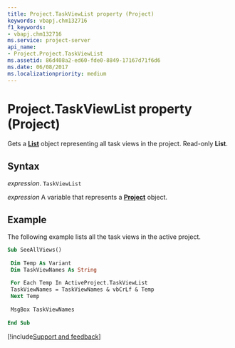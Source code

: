 ```yaml
---
title: Project.TaskViewList property (Project)
keywords: vbapj.chm132716
f1_keywords:
- vbapj.chm132716
ms.service: project-server
api_name:
- Project.Project.TaskViewList
ms.assetid: 86d408a2-ed60-fde0-8849-17167d71f6d6
ms.date: 06/08/2017
ms.localizationpriority: medium
---
```



# Project.TaskViewList property (Project)

Gets a **[List](Project.List.md)** object representing all task views in the project. Read-only **List**.


## Syntax

_expression_. `TaskViewList`

_expression_ A variable that represents a **[Project](project.project.md)** object.


## Example

The following example lists all the task views in the active project.


```vb
Sub SeeAllViews() 
 
 Dim Temp As Variant 
 Dim TaskViewNames As String 
 
 For Each Temp In ActiveProject.TaskViewList 
 TaskViewNames = TaskViewNames & vbCrLf & Temp 
 Next Temp 
 
 MsgBox TaskViewNames 
 
End Sub
```

[!include[Support and feedback](~/includes/feedback-boilerplate.md)]